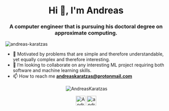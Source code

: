 <h1 align="center">Hi 👋, I'm Andreas</h1>
<h3 align="center">A computer engineer that is pursuing his doctoral degree on approximate computing.</h3>

<p align="left"> <img src="https://komarev.com/ghpvc/?username=AndreasKaratzas" alt="andreas-karatzas" /> </p>

* 🔭 Motivated by problems that are simple and therefore understandable,
yet equally complex and therefore interesting.
* 👯 I’m looking to collaborate on any interesting ML project requiring both software and machine learning skills.
* 📫 How to reach me **andreaskaratzas@protonmail.com**

<p align="center">&nbsp;<img align="center" src="https://github-readme-stats.vercel.app/api?username=AndreasKaratzas&show_icons=true" alt="AndreasKaratzas" /></p>

<p align="center">
<a href="https://www.linkedin.com/in/andreas-karatzas/" target="blank"><img align="center" src="https://cdn.jsdelivr.net/npm/simple-icons@3.0.1/icons/linkedin.svg" alt="AndreasKaratzas" height="30" width="30" /></a>
<a href="https://fb.com/andreas.karatzas.8" target="blank"><img align="center" src="https://cdn.jsdelivr.net/npm/simple-icons@3.0.1/icons/facebook.svg" alt="andreas.karatzas.8" height="30" width="30" /></a>

<!--

Here are some ideas to get you started:

- 🔭 I’m currently working on ...
- 🌱 I’m currently learning ...
- 👯 I’m looking to collaborate on ...
- 🤔 I’m looking for help with ...
- 💬 Ask me about ...
- 📫 How to reach me: ...
- 😄 Pronouns: ...
- ⚡ Fun fact: ...
-->
